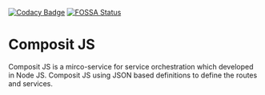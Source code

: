 [![Codacy Badge](https://api.codacy.com/project/badge/Grade/3eee1b11243e41268a5adf13f096b41b)](https://www.codacy.com/app/rahulrkr08/compositjs?utm_source=github.com&amp;utm_medium=referral&amp;utm_content=compositjs/compositjs&amp;utm_campaign=Badge_Grade) [![FOSSA Status](https://app.fossa.com/api/projects/git%2Bgithub.com%2Fcompositjs%2Fcompositjs.svg?type=small)](https://app.fossa.com/projects/git%2Bgithub.com%2Fcompositjs%2Fcompositjs?ref=badge_small)

# Composit JS

Composit JS is a mirco-service for service orchestration which developed in Node JS. Composit JS using JSON based definitions to define the routes and services.